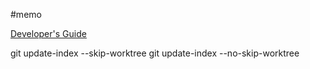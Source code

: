 #memo

[Developer's Guide](https://developer.chrome.com/extensions/devguide)

git update-index --skip-worktree
git update-index --no-skip-worktree
